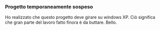 ### Progetto temporaneamente sospeso

Ho realizzato che questo progetto deve girare su windows XP. Ciò significa che gran parte del lavoro fatto finora è da buttare. Bello.
